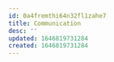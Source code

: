 ```yaml
---
id: 0a4fremthi64n32fl1zahe7
title: Communication
desc: ''
updated: 1646819731284
created: 1646819731284
---
```



